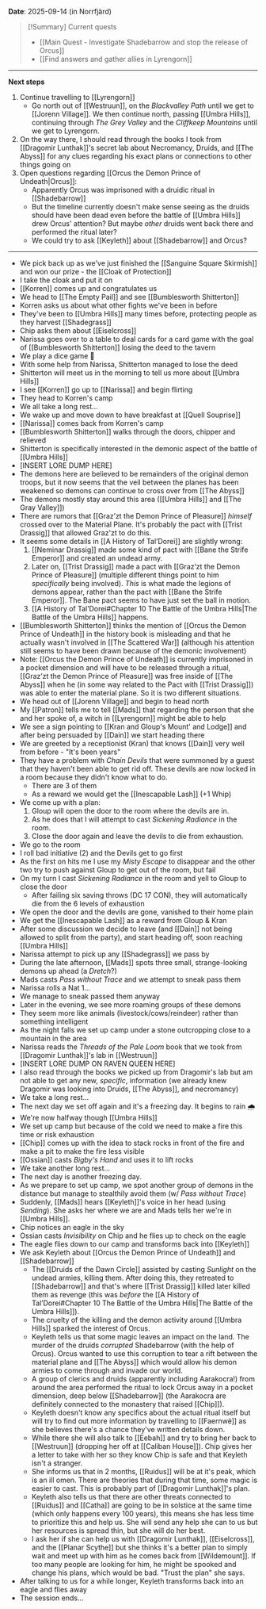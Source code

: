 **Date**: 2025-09-14 (in Norrfjärd)

> [!Summary] Current quests
> - [[Main Quest - Investigate Shadebarrow and stop the release of Orcus]]
> - [[Find answers and gather allies in Lyrengorn]]

---
**Next steps**
1. Continue travelling to [[Lyrengorn]]
	- Go north out of [[Westruun]], on the *Blackvalley Path* until we get to [[Jorenn Village]]. We then continue north, passing [[Umbra Hills]], continuing through *The Grey Valley* and the *Cliffkeep Mountains* until we get to Lyrengorn.
2. On the way there, I should read through the books I took from [[Dragomir Lunthak]]'s secret lab about Necromancy, Druids, and [[The Abyss]] for any clues regarding his exact plans or connections to other things going on
3. Open questions regarding [[Orcus the Demon Prince of Undeath|Orcus]]:
	- Apparently Orcus was imprisoned with a druidic ritual in [[Shadebarrow]]
	- But the timeline currently doesn't make sense seeing as the druids should have been dead even before the battle of [[Umbra Hills]] drew Orcus' attention? But maybe *other* druids went back there and performed the ritual later?
	- We could try to ask [[Keyleth]] about [[Shadebarrow]] and Orcus?
---
- We pick back up as we've just finished the [[Sanguine Square Skirmish]] and won our prize - the [[Cloak of Protection]]
- I take the cloak and put it on
- [[Korren]] comes up and congratulates us
- We head to [[The Empty Pail]] and see [[Bumblesworth Shitterton]]
- Korren asks us about what other fights we've been in before
- They've been to [[Umbra Hills]] many times before, protecting people as they harvest [[Shadegrass]]
- Chip asks them about [[Eiselcross]]
- Narissa goes over to a table to deal cards for a card game with the goal of [[Bumblesworth Shitterton]] losing the deed to the tavern
- We play a dice game 🎲
- With some help from Narissa, Shitterton managed to lose the deed
- Shitterton will meet us in the morning to tell us more about [[Umbra Hills]]
- I see [[Korren]] go up to [[Narissa]] and begin flirting
- They head to Korren's camp
- We all take a long rest...
- We wake up and move down to have breakfast at [[Quell Souprise]]
- [[Narissa]] comes back from Korren's camp
- [[Bumblesworth Shitterton]] walks through the doors, chipper and relieved
- Shitterton is specifically interested in the demonic aspect of the battle of [[Umbra Hills]]
- [INSERT LORE DUMP HERE]
- The demons here are believed to be remainders of the original demon troops, but it now seems that the veil between the planes has been weakened so demons can continue to cross over from [[The Abyss]]
- The demons mostly stay around this area ([[Umbra Hills]] and [[The Gray Valley]])
- There are rumors that [[Graz’zt the Demon Prince of Pleasure]] *himself* crossed over to the Material Plane. It's probably the pact with [[Trist Drassig]] that allowed Graz'zt to do this.
- It seems some details in [[A History of Tal’Dorei]] are slightly wrong:
	1. [[Neminar Drassig]] made some kind of pact with [[Bane the Strife Emperor]] and created an undead army.
	2. Later on, [[Trist Drassig]] made a pact with [[Graz’zt the Demon Prince of Pleasure]] (multiple different things point to him *specifically* being involved). *This* is what made the legions of demons appear, rather than the pact with [[Bane the Strife Emperor]]. The Bane pact seems to have just set the ball in motion.
	3. [[A History of Tal’Dorei#Chapter 10 The Battle of the Umbra Hills|The Battle of the Umbra Hills]] happens.
- [[Bumblesworth Shitterton]] thinks the mention of [[Orcus the Demon Prince of Undeath]] in the history book is misleading and that he actually wasn't involved in [[The Scattered War]] (although his attention still seems to have been drawn because of the demonic involvement)
- Note: [[Orcus the Demon Prince of Undeath]] is currently imprisoned in a pocket dimension and will have to be released through a ritual, [[Graz’zt the Demon Prince of Pleasure]] was free inside of [[The Abyss]] when he (in some way related to the Pact with [[Trist Drassig]]) was able to enter the material plane. So it is two different situations.
- We head out of [[Jorenn Village]] and begin to head north
- My [[Patron]] tells me to tell [[Mads]] that regarding the person that she and her spoke of, a witch in [[Lyrengorn]] might be able to help
- We see a sign pointing to [[Kran and Gloup's Mount' and Lodge]] and after being persuaded by [[Dain]] we start heading there
- We are greeted by a receptionist (Kran) that knows [[Dain]] very well from before - "It's been years"
- They have a problem with *Chain Devils* that were summoned by a guest that they haven't been able to get rid off. These devils are now locked in a room because they didn't know what to do.
	- There are 3 of them
	- As a reward we would get the [[Inescapable Lash]] (+1 Whip)
- We come up with a plan:
	1. Gloup will open the door to the room where the devils are in.
	2. As he does that I will attempt to cast *Sickening Radiance* in the room.
	3. Close the door again and leave the devils to die from exhaustion.
- We go to the room
- I roll bad initiative (2) and the Devils get to go first
- As the first on hits me I use my *Misty Escape* to disappear and the other two try to push against Gloup to get out of the room, but fail
- On my turn I cast *Sickening Radiance* in the room and yell to Gloup to close the door
	- After failing six saving throws (DC 17 CON), they will automatically die from the 6 levels of exhaustion
- We open the door and the devils are gone, vanished to their home plain
- We get the [[Inescapable Lash]] as a reward from Gloup & Kran
- After some discussion we decide to leave (and [[Dain]] not being allowed to split from the party), and start heading off, soon reaching [[Umbra Hills]]
- Narissa attempt to pick up any [[Shadegrass]] we pass by
- During the late afternoon, [[Mads]] spots three small, strange-looking demons up ahead (a *Dretch*?)
- Mads casts *Pass without Trace* and we attempt to sneak pass them
- Narissa rolls a Nat 1...
- We manage to sneak passed them anyway
- Later in the evening, we see more roaming groups of these demons
- They seem more like animals (livestock/cows/reindeer) rather than something intelligent
- As the night falls we set up camp under a stone outcropping close to a mountain in the area
- Narissa reads the *Threads of the Pale Loom* book that we took from [[Dragomir Lunthak]]'s lab in [[Westruun]]
- [INSERT LORE DUMP ON RAVEN QUEEN HERE]
- I also read through the books we picked up from Dragomir's lab but am not able to get any new, *specific*, information (we already knew Dragomir was looking into Druids, [[The Abyss]], and necromancy)
- We take a long rest...
- The next day we set off again and it's a freezing day. It begins to rain 🌧️
- We're now halfway though [[Umbra Hills]]
- We set up camp but because of the cold we need to make a fire this time or risk exhaustion
- [[Chip]] comes up with the idea to stack rocks in front of the fire and make a pit to make the fire less visible
- [[Ossian]] casts *Bigby's Hand* and uses it to lift rocks
- We take another long rest...
- The next day is another freezing day.
- As we prepare to set up camp, we spot another group of demons in the distance but manage to stealthily avoid them (w/ *Pass without Trace*)
- Suddenly, [[Mads]] hears [[Keyleth]]'s voice in her head (using *Sending*). She asks her where we are and Mads tells her we're in [[Umbra Hills]].
- Chip notices an eagle in the sky
- Ossian casts *Invisibility* on Chip and he flies up to check on the eagle
- The eagle flies down to our camp and transforms back into [[Keyleth]]
- We ask Keyleth about [[Orcus the Demon Prince of Undeath]] and [[Shadebarrow]]
	- The [[Druids of the Dawn Circle]] assisted by casting *Sunlight* on the undead armies, killing them. After doing this, they retreated to [[Shadebarrow]] and that's where [[Trist Drassig]] killed later killed them as revenge (this was *before* the [[A History of Tal’Dorei#Chapter 10 The Battle of the Umbra Hills|The Battle of the Umbra Hills]]).
	- The cruelty of the killing and the demon activity around [[Umbra Hills]] sparked the interest of Orcus.
	- Keyleth tells us that some magic leaves an impact on the land. The murder of the druids *corrupted* Shadebarrow (with the help of Orcus). Orcus wanted to use this corruption to tear a rift between the material plane and [[The Abyss]] which would allow his demon armies to come through and invade our world.
	- A group of clerics and druids (apparently including Aarakocra!) from around the area performed the ritual to lock Orcus away in a pocket dimension, deep below [[Shadebarrow]] (the Aarakocra are definitely connected to the monastery that raised [[Chip]]).
	- Keyleth doesn't know any specifics about the actual ritual itself but will try to find out more information by travelling to [[Faernwë]] as she believes there's a chance they've written details down.
	- While there she will also talk to [[Eebah]] and try to bring her back to [[Westruun]] (dropping her off at [[Caliban House]]). Chip gives her a letter to take with her so they know Chip is safe and that Keyleth isn't a stranger.
	- She informs us that in 2 months, [[Ruidus]] will be at it's peak, which is an ill omen. There are theories that during that time, some magic is easier to cast. This is probably part of [[Dragomir Lunthak]]'s plan.
	- Keyleth also tells us that there are other threats connected to [[Ruidus]] and [[Catha]] are going to be in solstice at the same time (which only happens every 100 years), this means she has less time to prioritize this and help us. She will send any help she can to us but her resources is spread thin, but she will do her best.
	- I ask her if she can help us with [[Dragomir Lunthak]], [[Eiselcross]], and the [[Planar Scythe]] but she thinks it's a better plan to simply wait and meet up with him as he comes back from [[Wildemount]]. If too many people are looking for him, he might be spooked and change his plans, which would be bad. "Trust the plan" she says.
- After talking to us for a while longer, Keyleth transforms back into an eagle and flies away
- The session ends...
